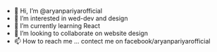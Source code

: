 - 👋 Hi, I’m @aryanpariyarofficial
- 👀 I’m interested in wed-dev and design
- 🌱 I’m currently learning React
- 💞️ I’m looking to collaborate on website design
- 📫 How to reach me ...
 contect me on facebook/aryanpariyarofficial
<!---
aryanpariyar/aryanpariyar is a ✨ special ✨ repository because its `README.md` (this file) appears on your GitHub profile.
You can click the Preview link to take a look at your changes.
--->
